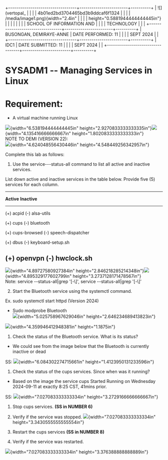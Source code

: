 +----------------------------------+------------------------+----------+
| ![](vertopal_                    |                        |          |
| 4b01ed2bd3704465bd3b9ddcaf6f1324 |                        |          |
| /media/image1.png){width="2.4in" |                        |          |
| height="0.5881944444444445in"}   |                        |          |
|                                  |                        |          |
| SCHOOL OF INFORMATION AND        |                        |          |
| TECHNOLOGY                       |                        |          |
+----------------------------------+------------------------+----------+
| BUSONGAN, DEMIRAYE-ANNE          | DATE PERFORMED: 11     |          |
|                                  | SEPT 2024              |          |
+----------------------------------+------------------------+----------+
| IDC1                             | DATE SUBMITTED: 11     |          |
|                                  | SEPT 2024              |          |
+----------------------------------+------------------------+----------+

# SYSADM1 -- Managing Services in Linux

# Requirement: 

-   A virtual machine running Linux

![](vertopal_4b01ed2bd3704465bd3b9ddcaf6f1324/media/image2.png){width="6.538194444444445in"
height="2.9270833333333335in"}![](vertopal_4b01ed2bd3704465bd3b9ddcaf6f1324/media/image3.png){width="4.135416666666667in"
height="1.8020833333333333in"}\
NOTE TO DEMI (VERSION 22):\
![](vertopal_4b01ed2bd3704465bd3b9ddcaf6f1324/media/image4.png){width="4.624048556430446in"
height="4.548449256342957in"}

Complete this lab as follows:

1.  Use the service---status-all command to list all active and inactive
    services.

List down active and inactive services in the table below. Provide five
(5) services for each column.

  -----------------------------------------------------------------------
  **Active**                             **Inactive**
  -------------------------------------- --------------------------------
  (+) acpid                              (-) alsa-utils

  (+) cups                               (-) bluetooth

  (+) cups-browsed                       (-) speech-dispatcher

  (+) dbus                               (-) keyboard-setup.sh

  (+) openvpn                            (-) hwclock.sh
  -----------------------------------------------------------------------

![](vertopal_4b01ed2bd3704465bd3b9ddcaf6f1324/media/image5.png){width="4.89727580927384in"
height="2.846218285214348in"}![](vertopal_4b01ed2bd3704465bd3b9ddcaf6f1324/media/image6.png){width="4.895329177602799in"
height="3.2737128171478567in"}\
Note: service --status-all\|grep '\[-\\\]', service --status-all\|grep
'\[-\\\]'

2.  Start the Bluetooth service using the systemctl command.

Ex. sudo systemctl start httpd (Version 2024)

-   Sudo modprobe Bluetooth\
    ![](vertopal_4b01ed2bd3704465bd3b9ddcaf6f1324/media/image7.png){width="5.025758967629046in"
    height="2.646234689413823in"}

![](vertopal_4b01ed2bd3704465bd3b9ddcaf6f1324/media/image8.png){width="4.359946412948381in"
height="1.1875in"}

1.  Check the status of the Bluetooth service. What is its status?

-   We could see from the image below that the Bluetooth is currently
    inactive or dead

SS:
![](vertopal_4b01ed2bd3704465bd3b9ddcaf6f1324/media/image9.png){width="6.084302274715661in"
height="1.4123950131233596in"}

1.  Check the status of the cups services. Since when was it running?

-   Based on the image the service cups Started Running on Wednesday
    2024-09-11 at exactly 8:25 CST, 41mins prior.

SS:
![](vertopal_4b01ed2bd3704465bd3b9ddcaf6f1324/media/image10.png){width="7.027083333333334in"
height="3.2729166666666667in"}

1.  Stop cups services. **(SS in NUMBER 6)**

2.  Verify if the service was stopped.
    ![](vertopal_4b01ed2bd3704465bd3b9ddcaf6f1324/media/image11.png){width="7.027083333333334in"
    height="3.3430555555555554in"}

3.  Restart the cups services **(SS in NUMBER 8)**

4.  Verify if the service was restarted.

![](vertopal_4b01ed2bd3704465bd3b9ddcaf6f1324/media/image12.png){width="7.027083333333334in"
height="3.376388888888889in"}

